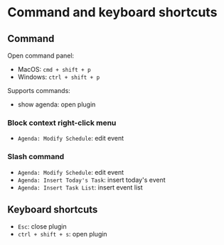 # Command and keyboard shortcuts

## Command

Open command panel:
- MacOS: `cmd + shift + p`
- Windows: `ctrl + shift + p`

Supports commands:
- show agenda: open plugin

### Block context right-click menu
- `Agenda: Modify Schedule`: edit event

### Slash command
- `Agenda: Modify Schedule`: edit event
- `Agenda: Insert Today's Task`: insert today's event
- `Agenda: Insert Task List`: insert event list

## Keyboard shortcuts

- `Esc`: close plugin
- `ctrl + shift + s`: open plugin
